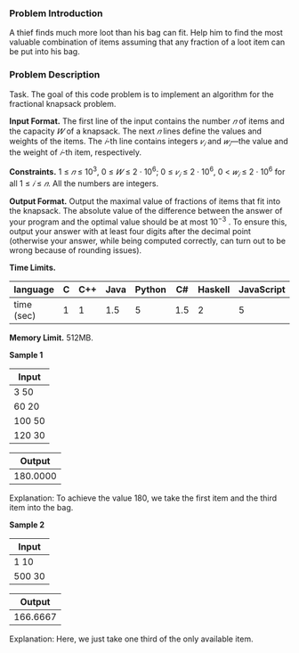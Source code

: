 ### Problem Introduction

A thief finds much more loot than his bag can fit. Help him to find the most valuable combination
of items assuming that any fraction of a loot item can be put into his bag.

### Problem Description
Task. The goal of this code problem is to implement an algorithm for the fractional knapsack problem.

**Input Format.** The first line of the input contains the number *𝑛* of items and the capacity *𝑊* of a knapsack.
The next *𝑛* lines define the values and weights of the items. The *𝑖*-th line contains integers *𝑣<sub>𝑖</sub>* and *𝑤<sub>𝑖</sub>*—the
value and the weight of *𝑖*-th item, respectively.

**Constraints.** 1 ≤ *𝑛* ≤ 10<sup>3</sup>, 0 ≤ *𝑊* ≤ 2 · 10<sup>6</sup>; 0 ≤ *𝑣<sub>𝑖</sub>* ≤ 2 · 10<sup>6</sup>, 0 < *𝑤<sub>𝑖</sub>* ≤ 2 · 10<sup>6</sup> for all 1 ≤ *𝑖* ≤ *𝑛*. All the
numbers are integers.

**Output Format.** Output the maximal value of fractions of items that fit into the knapsack. The absolute
value of the difference between the answer of your program and the optimal value should be at most
10<sup>−3</sup>
. To ensure this, output your answer with at least four digits after the decimal point (otherwise
your answer, while being computed correctly, can turn out to be wrong because of rounding issues).

**Time Limits.** 

| language | C | C++ | Java | Python | C# | Haskell | JavaScript | Ruby | Scala |
| ------------ | ------------ | ------------ | ------------ | ------------ | ------------ | ------------ | ------------ | ------------ | ------------ |
| time (sec) | 1 | 1 | 1.5 | 5 | 1.5 | 2 | 5 | 5 | 3 |

**Memory Limit.** 512MB.

**Sample 1**

|Input|
|-----|
|3 50|
|60 20|
|100 50|
|120 30|

|Output|
|------|
|180.0000|

Explanation: To achieve the value 180, we take the first item and the third item into the bag.

**Sample 2**

|Input|
|-----|
|1 10|
|500 30|

|Output|
|------|
|166.6667|

Explanation: Here, we just take one third of the only available item.
